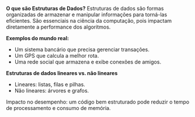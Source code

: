 **O que são Estruturas de Dados?**
Estruturas de dados são formas organizadas de armazenar e manipular informações para torná-las eficientes. São essenciais na ciência da computação, pois impactam diretamente a performance dos algoritmos.

**Exemplos do mundo real:**
- Um sistema bancário que precisa gerenciar transações.
- Um GPS que calcula a melhor rota.
- Uma rede social que armazena e exibe conexões de amigos.

**Estruturas de dados lineares vs. não lineares**
- Lineares: listas, filas e pilhas.
- Não lineares: árvores e grafos.

Impacto no desempenho: um código bem estruturado pode reduzir o tempo de processamento e consumo de memória.